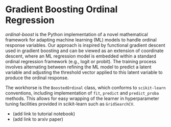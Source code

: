 # Gradient Boosting Ordinal Regression
*ordinal-boost* is the Python implementation of a novel mathematical framework for adapting machine learning (ML) models to handle ordinal response variables. Our approach is inspired by functional gradient descent used in gradient boosting and can be viewed as an extension of coordinate descent, where an ML regression model is embedded within a standard ordinal regression framework (e.g., logit or probit). The training process involves alternating between refining the ML model to predict a latent variable and adjusting the threshold vector applied to this latent variable to produce the ordinal response.

The workhorse is the `BoostedOrdinal` class, which conforms to `scikit-learn` conventions, including implementation of `fit`, `predict` and `predict_proba` methods. This allows for easy wrapping of the learner in hyperparameter tuning facilities provided in scikit-learn such as `GridSearchCV`.

- (add link to tutorial notebook)
- (add link to arxiv paper)

